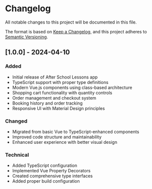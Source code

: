 # Changelog

All notable changes to this project will be documented in this file.

The format is based on [Keep a Changelog](https://keepachangelog.com/en/1.0.0/),
and this project adheres to [Semantic Versioning](https://semver.org/spec/v2.0.0.html).

## [1.0.0] - 2024-04-10

### Added
- Initial release of After School Lessons app
- TypeScript support with proper type definitions
- Modern Vue.js components using class-based architecture
- Shopping cart functionality with quantity controls
- Order management and checkout system
- Booking history and order tracking
- Responsive UI with Material Design principles

### Changed
- Migrated from basic Vue to TypeScript-enhanced components
- Improved code structure and maintainability
- Enhanced user experience with better visual design

### Technical
- Added TypeScript configuration
- Implemented Vue Property Decorators
- Created comprehensive type interfaces
- Added proper build configuration
